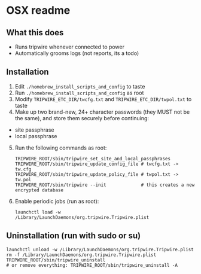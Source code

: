 # OSX readme

## What this does

- Runs tripwire whenever connected to power
- Automatically grooms logs (not reports, its a todo)


## Installation

1. Edit `./homebrew_install_scripts_and_config` to taste
2. Run `./homebrew_install_scripts_and_config` as root
3. Modify `TRIPWIRE_ETC_DIR/twcfg.txt` and `TRIPWIRE_ETC_DIR/twpol.txt` to taste
4. Make up two brand-new, 24+ character passwords (they MUST not be the same), and store them securely before continuing:

  - site passphrase
  - local passphrase

5. Run the following commands as root:

    ```
    TRIPWIRE_ROOT/sbin/tripwire_set_site_and_local_passphrases
    TRIPWIRE_ROOT/sbin/tripwire_update_config_file # twcfg.txt -> tw.cfg
    TRIPWIRE_ROOT/sbin/tripwire_update_policy_file # twpol.txt -> tw.pol
    TRIPWIRE_ROOT/sbin/tripwire --init             # this creates a new encrypted database
    ```

6. Enable periodic jobs (run as root): 

    ```
    launchctl load -w /Library/LaunchDaemons/org.tripwire.Tripwire.plist
    ```


## Uninstallation (run with sudo or su)

    launchctl unload -w /Library/LaunchDaemons/org.tripwire.Tripwire.plist
    rm -f /Library/LaunchDaemons/org.tripwire.Tripwire.plist
    TRIPWIRE_ROOT/sbin/tripwire_uninstall
    # or remove everything: TRIPWIRE_ROOT/sbin/tripwire_uninstall -A 

